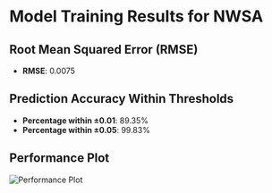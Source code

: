 # Model Training Results for NWSA

## Root Mean Squared Error (RMSE)
- **RMSE**: 0.0075

## Prediction Accuracy Within Thresholds
- **Percentage within ±0.01**: 89.35%
- **Percentage within ±0.05**: 99.83%

## Performance Plot
![Performance Plot](../imgs/NWSA.png)
